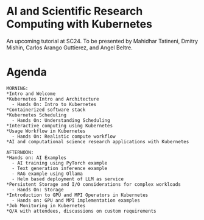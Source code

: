 # AI and Scientific Research Computing with Kubernetes

An upcoming tutorial at SC24.
To be presented by Mahidhar Tatineni, Dmitry Mishin, Carlos Arango Guttierez, and Angel Beltre.

# Agenda
```
MORNING:
*Intro and Welcome 
*Kubernetes Intro and Architecture
  - Hands On: Intro to Kubernetes
*Containerized software stack
*Kubernetes Scheduling
  - Hands On: Understanding Scheduling
*Interactive computing using Kubernetes
*Usage Workflow in Kubernetes
  - Hands On: Realistic compute workflow
*AI and computational science research applications with Kubernetes

AFTERNOON:
*Hands on: AI Examples
  - AI training using PyTorch example
  - Text generation inference example
  - RAG example using Ollama
  - Helm based deployment of LLM as service
*Persistent Storage and I/O considerations for complex workloads
  - Hands On: Storage
*Introduction to GPU and MPI Operators in Kubernetes 
  - Hands on: GPU and MPI implementation examples
*Job Monitoring in Kubernetes
*Q/A with attendees, discussions on custom requirements
```
